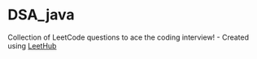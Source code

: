 # DSA_java
Collection of LeetCode questions to ace the coding interview! - Created using [LeetHub](https://github.com/QasimWani/LeetHub)
